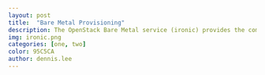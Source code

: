 ```yaml
---
layout: post
title:  "Bare Metal Provisioning"
description: The OpenStack Bare Metal service (ironic) provides the components required to provision and manage physical machines instead of virtual machines.
img: ironic.png
categories: [one, two]
color: 95C5CA
author: dennis.lee
---
```

